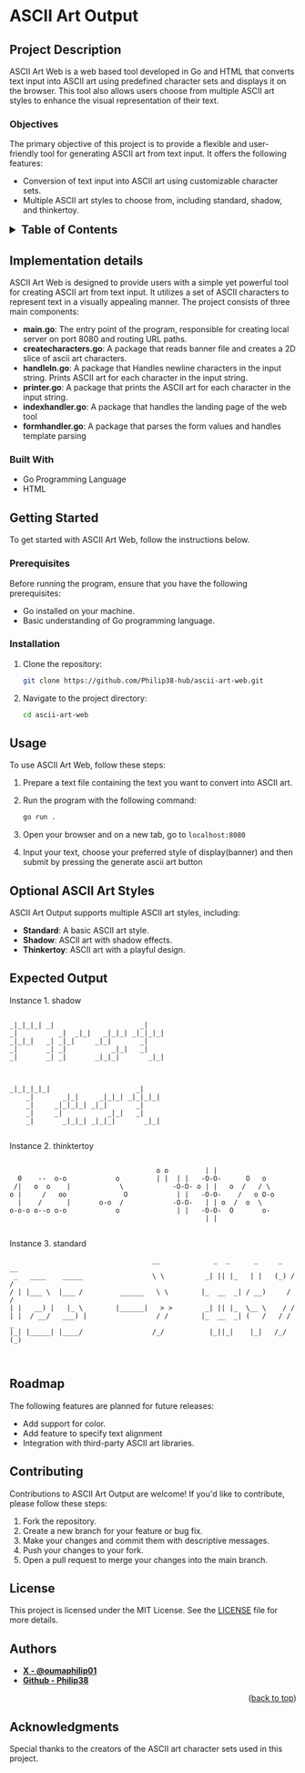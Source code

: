 # ASCII Art Output

## Project Description

ASCII Art Web is a web based tool developed in Go and HTML that converts text input into ASCII art using predefined character sets and displays it on the browser. This tool also allows users choose from multiple ASCII art styles to enhance the visual representation of their text.

### Objectives

The primary objective of this project is to provide a flexible and user-friendly tool for generating ASCII art from text input. It offers the following features:

- Conversion of text input into ASCII art using customizable character sets.
- Multiple ASCII art styles to choose from, including standard, shadow, and thinkertoy.


<!-- TABLE OF CONTENTS -->
<details>
  <summary style="font-weight: bold; font-size: 1.4em;" >Table of Contents</summary>
  <ol>
    <li>
      <a href="#implementation-details">Implementation details</a>
      <ul>
        <li><a href="#built-with">Built With</a></li>
      </ul>
    </li>
    <li>
      <a href="#getting-started">Getting Started</a>
      <ul>
        <li><a href="#prerequisites">Prerequisites</a></li>
        <li><a href="#installation">Installation</a></li>
      </ul>
    </li>
    <li><a href="#usage">Usage</a></li>
    <li><a href="#optional-ascii-art-styles">Optional ASCII Art Styles</a></li>
    <li><a href="#roadmap">Roadmap</a></li>
    <li><a href="#contributing">Contributing</a></li>
    <li><a href="#license">License</a></li>
    <li><a href="#authors">Authors</a></li>
    <li><a href="#acknowledgments">Acknowledgments</a></li>
  </ol>
</details>


## Implementation details

ASCII Art Web is designed to provide users with a simple yet powerful tool for creating ASCII art from text input. It utilizes a set of ASCII characters to represent text in a visually appealing manner. The project consists of three main components:

- **main.go**: The entry point of the program, responsible for creating local server on port 8080 and routing URL paths.
- **createcharacters.go**: A package that reads banner file and creates a 2D slice of ascii art characters.
- **handleln.go**: A package that Handles newline characters in the input string. Prints ASCII art for each character in the input string.
- **printer.go**: A package that prints the ASCII art for each character in the input string.
- **indexhandler.go**: A package that handles the landing page of the web tool
- **formhandler.go**: A package that parses the form values and handles template parsing

### Built With

- Go Programming Language
- HTML

## Getting Started

To get started with ASCII Art Web, follow the instructions below.

### Prerequisites

Before running the program, ensure that you have the following prerequisites:

- Go installed on your machine.
- Basic understanding of Go programming language.

### Installation

1. Clone the repository:

    ```sh
    git clone https://github.com/Philip38-hub/ascii-art-web.git
    ```

2. Navigate to the project directory:

    ```sh
    cd ascii-art-web
    ```

## Usage

To use ASCII Art Web, follow these steps:

1. Prepare a text file containing the text you want to convert into ASCII art.

2. Run the program with the following command:

    ```sh
    go run . 
    ```
3. Open your browser and on a new tab, go to ```localhost:8080 ```
4. Input your text, choose your preferred style of display(banner) and then submit by pressing the generate ascii art button

## Optional ASCII Art Styles

ASCII Art Output supports multiple ASCII art styles, including:

- **Standard**: A basic ASCII art style.
- **Shadow**: ASCII art with shadow effects.
- **Thinkertoy**: ASCII art with a playful design.

## Expected Output

Instance 1. shadow 
```
                                       
_|_|_|_| _|                     _|     
_|          _|  _|_|   _|_|_| _|_|_|_| 
_|_|_|   _| _|_|     _|_|       _|     
_|       _| _|           _|_|   _|     
_|       _| _|       _|_|_|       _|_| 
                                       
                                       
                                      
_|_|_|_|_|                     _|     
    _|       _|_|     _|_|_| _|_|_|_| 
    _|     _|_|_|_| _|_|       _|     
    _|     _|           _|_|   _|     
    _|       _|_|_| _|_|_|       _|_| 
                                      
```                                   

Instance 2. thinktertoy
```

                                    o o         | |               
  0    --  o-o            o         | |  | |   -O-O-      O   o   
 /|   o  o    |            \            -O-O- o | |   o  /   / \  
o |     /   oo              O            | |   -O-O-    /   o O-o 
  |    /      |       o-o  /            -O-O-   | | o  /  o  \    
o-o-o o--o o-o            o              | |   -O-O-  O       o-  
                                                | |               
                                                                

```

Instance 3. standard

```
                                   __             _  _      _     _   __ 
 _   ____    _____                 \ \          _| || |_   | |   (_) / / 
/ | |___ \  |___ /         ______   \ \        |_  __  _| / __)     / /  
| |   __) |   |_ \        |______|   > >        _| || |_  \__ \    / /   
| |  / __/   ___) |                 / /        |_  __  _| (   /   / / _  
|_| |_____| |____/                 /_/           |_||_|    |_|   /_/ (_) 
                                                                         
                                                                        

```
## Roadmap

The following features are planned for future releases:
- Add support for color.
- Add feature to specify text alignment
- Integration with third-party ASCII art libraries.

## Contributing

Contributions to ASCII Art Output are welcome! If you'd like to contribute, please follow these steps:

1. Fork the repository.
2. Create a new branch for your feature or bug fix.
3. Make your changes and commit them with descriptive messages.
4. Push your changes to your fork.
5. Open a pull request to merge your changes into the main branch.

## License

This project is licensed under the MIT License. See the [LICENSE](LICENSE) file for more details.

## Authors

- **[X - @oumaphilip01](https://x.com/oumaphilip01)**
- **[Github - Philip38](https://github.com/Philip38-hub)**

<p align="right">(<a href="#ascii-art-web">back to top</a>)</p>


## Acknowledgments

Special thanks to the creators of the ASCII art character sets used in this project.

